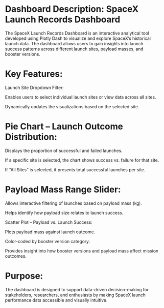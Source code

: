 # Dashboard Description: SpaceX Launch Records Dashboard
The SpaceX Launch Records Dashboard is an interactive analytical tool developed using Plotly Dash to visualize and explore SpaceX’s historical launch data. The dashboard allows users to gain insights into launch success patterns across different launch sites, payload masses, and booster versions.

# Key Features:
Launch Site Dropdown Filter:

Enables users to select individual launch sites or view data across all sites.

Dynamically updates the visualizations based on the selected site.

# Pie Chart – Launch Outcome Distribution:

Displays the proportion of successful and failed launches.

If a specific site is selected, the chart shows success vs. failure for that site.

If “All Sites” is selected, it presents total successful launches per site.

# Payload Mass Range Slider:

Allows interactive filtering of launches based on payload mass (kg).

Helps identify how payload size relates to launch success.

Scatter Plot – Payload vs. Launch Success:

Plots payload mass against launch outcome.

Color-coded by booster version category.

Provides insight into how booster versions and payload mass affect mission outcomes.

# Purpose:
The dashboard is designed to support data-driven decision-making for stakeholders, researchers, and enthusiasts by making SpaceX launch performance data accessible and visually intuitive.
